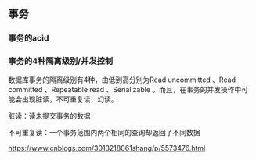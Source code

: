 ## 事务
### 事务的acid
### 事务的4种隔离级别/并发控制
数据库事务的隔离级别有4种，由低到高分别为Read uncommitted 、Read committed 、Repeatable read 、Serializable 。而且，在事务的并发操作中可能会出现脏读，不可重复读，幻读。

脏读：读未提交事务的数据

不可重复读：一个事务范围内两个相同的查询却返回了不同数据

https://www.cnblogs.com/3013218061shang/p/5573476.html
